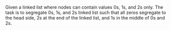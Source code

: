 Given a linked list where nodes can contain values 0s, 1s, and 2s only. The task is to segregate 0s, 1s, and 2s linked list such that all zeros segregate to the head side, 2s at the end of the linked list, and 1s in the middle of 0s and 2s.